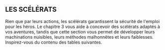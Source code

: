 ## LES SCÉLÉRATS


Rien que par leurs actions, les scélérats garantissent la sécurité
de l'emploi pour les héros. Le chapitre 3 vous aide à concevoir
des scélérats adaptés à vos aventures, tandis que cette section
vous permet de développer leurs machinations nuisibles, leurs
méthodes malhonnêtes et leurs faiblesses. Inspirez-vous du
contenu des tables suivantes.
